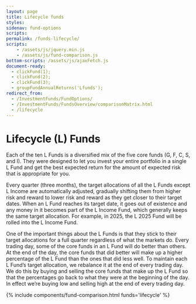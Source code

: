 ```yaml
---
layout: page
title: Lifecycle funds
styles:
sidenav: fund-options
scripts:
permalink: /funds-lifecycle/
scripts:
    - /assets/js/jquery.min.js
    - /assets/js/fund-comparison.js
bottom-scripts: /assets/js/ajaxFetch.js
document-ready:
  - clickFund(1);
  - clickFund(2);
  - clickFund(3);
  - groupFundAnnualReturns('Lfunds');
redirect_from:
  - /InvestmentFunds/FundOptions/
  - /InvestmentFunds/FundsOverview/comparisonMatrix.html
  - /lifecycle
---
```


# Lifecycle (L) Funds

Each of the ten L Funds is a diversified mix of the five core funds (G, F, C, S, and I). They were designed to let you
invest your entire portfolio in a single L Fund and get the best expected return for the amount of expected risk that is
appropriate for you.

Every quarter (three months), the target allocations of all the L Funds except L Income are automatically adjusted,
gradually shifting them from higher risk and reward to lower risk and reward as they get closer to their target dates.
When an L Fund reaches its target date, it goes out of existence and any money in it becomes part of the L Income
Fund, which generally keeps the same target allocation. For example, in 2025, the L 2025 Fund will be rolled into the L
Income Fund.

One of the important things about the L Funds is that they stick to their target allocations for a full quarter regardless of
what the markets do. Every trading day, some of the core funds in an L Fund will do better than others. At the end of the
day, the core funds that did better will make up a higher percentage of the L Fund than the ones that did less well. To
maintain each L Fund’s target allocation, we rebalance it at the end of every trading day. We do this by buying and
selling the core funds that make up the L Fund so that the percentages go back to what they were at the beginning of
the day. In effect we’re buying low and selling high at the end of every trading day.

{% include components/fund-comparison.html funds='lifecycle' %}
